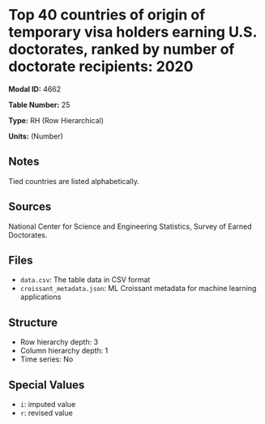 # Top 40 countries of origin of temporary visa holders earning U.S. doctorates, ranked by number of doctorate recipients: 2020

**Modal ID:** 4662

**Table Number:** 25

**Type:** RH (Row Hierarchical)

**Units:** (Number)

## Notes

Tied countries are listed alphabetically.

## Sources

National Center for Science and Engineering Statistics, Survey of Earned Doctorates.

## Files

- `data.csv`: The table data in CSV format
- `croissant_metadata.json`: ML Croissant metadata for machine learning applications

## Structure

- Row hierarchy depth: 3
- Column hierarchy depth: 1
- Time series: No

## Special Values

- `i`: imputed value
- `r`: revised value
